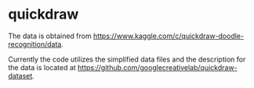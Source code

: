 # quickdraw

The data is obtained from https://www.kaggle.com/c/quickdraw-doodle-recognition/data. 

Currently the code utilizes the simplified data files and the description for the data is located at https://github.com/googlecreativelab/quickdraw-dataset.
